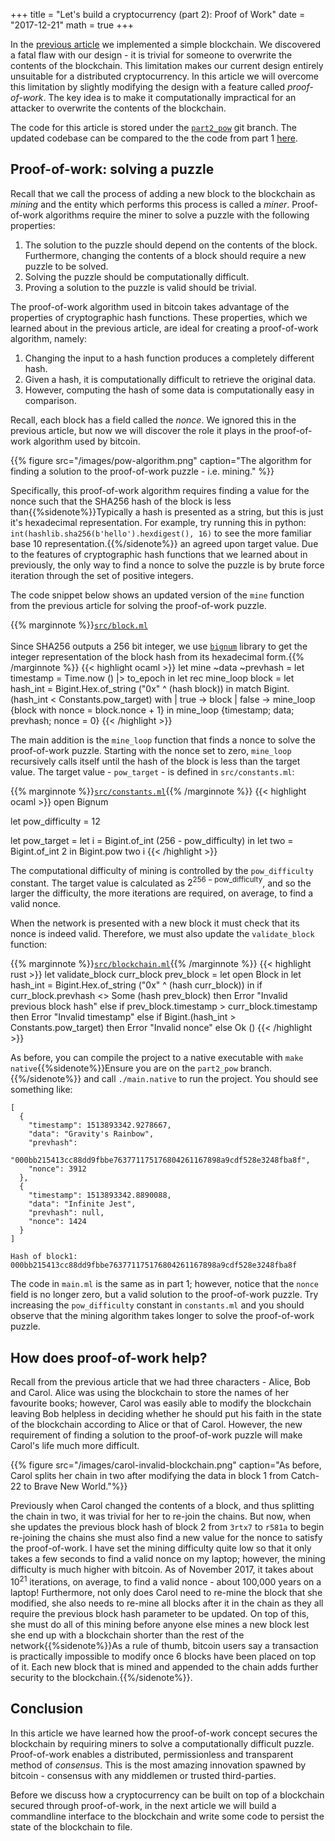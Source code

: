 +++
title = "Let's build a cryptocurrency (part 2): Proof of Work"
date = "2017-12-21"
math = true
+++

In the [previous article](../crypto1) we implemented a simple blockchain. We discovered a fatal
flaw with our design - it is trivial for someone to overwrite the contents of the blockchain. This
limitation makes our current design entirely unsuitable for a distributed cryptocurrency. In this
article we will overcome this limitation by slightly modifying the design with a feature called 
*proof-of-work*. The key idea is to make it computationally impractical for an attacker to overwrite
the contents of the blockchain.

The code for this article is stored under the
[`part2_pow`](https://github.com/eadanfahey/ORaiml/tree/part2_pow) git branch.
The updated codebase can be compared to the the code from part 1 
[here](https://github.com/eadanfahey/ORaiml/compare/part1_blockchain...part2_pow).

## Proof-of-work: solving a puzzle

Recall that we call the process of adding a new block to the blockchain as *mining* and the entity
which performs this process is called a *miner*. Proof-of-work algorithms require the miner to
solve a puzzle with the following properties:

  1. The solution to the puzzle should depend on the contents of the block. Furthermore, changing
     the contents of a block should require a new puzzle to be solved.
  2. Solving the puzzle should be computationally difficult.
  3. Proving a solution to the puzzle is valid should be trivial.
  
The proof-of-work algorithm used in bitcoin takes advantage of the properties of cryptographic
hash functions. These properties, which we learned about in the previous article, are ideal for 
creating a proof-of-work algorithm, namely:

  1. Changing the input to a hash function produces a completely different hash.
  2. Given a hash, it is computationally difficult to retrieve the original data.
  3. However, computing the hash of some data is computationally easy in comparison.

Recall, each block has a field called the *nonce*. We ignored this
in the previous article, but now we will discover the role it plays in the proof-of-work algorithm
used by bitcoin.

{{% figure src="/images/pow-algorithm.png" caption="The algorithm for finding a solution to the proof-of-work puzzle - i.e. mining." %}}

Specifically, this proof-of-work algorithm requires finding a value for the nonce such that the
SHA256 hash of the block is less than{{%sidenote%}}Typically a hash is presented as a string, but this is just it's hexadecimal representation. For example, try running this in python: `int(hashlib.sha256(b'hello').hexdigest(), 16)` to see the more familiar base 10 representation.{{%/sidenote%}}
an agreed upon target value. Due to the features of cryptographic hash functions that
we learned about in previously, the only way to find a nonce to solve the puzzle is by brute force 
iteration through the set of positive integers.

The code snippet below shows an updated version of the `mine` function from the previous article
for solving the proof-of-work puzzle.

{{% marginnote %}}[`src/block.ml`](https://github.com/eadanfahey/ORaiml/blob/part2_pow/src/block.ml#L25)<br><br>Since SHA256 outputs a 256 bit integer, we use [`bignum`](https://github.com/janestreet/bignum) library to get the integer representation of the block hash from its hexadecimal form.{{% /marginnote %}}
{{< highlight ocaml >}}
let mine ~data ~prevhash =
  let timestamp = Time.now () |> to_epoch in
  let rec mine_loop block =
    let hash_int = Bigint.Hex.of_string ("0x" ^ (hash block)) in
    match Bigint.(hash_int < Constants.pow_target) with
    | true  -> block
    | false -> mine_loop {block with nonce = block.nonce + 1}
  in
  mine_loop {timestamp; data; prevhash; nonce = 0}
{{< /highlight >}}

The main addition is the `mine_loop` function that finds a nonce to solve the proof-of-work 
puzzle. Starting with the nonce set to zero, `mine_loop` recursively calls itself until the hash
of the block is less than the target value. The target value - `pow_target` - is defined in
`src/constants.ml`:

{{% marginnote %}}[`src/constants.ml`](https://github.com/eadanfahey/ORaiml/blob/part2_pow/src/constants.ml){{% /marginnote %}}
{{< highlight ocaml >}}
open Bignum

let pow_difficulty = 12

let pow_target =
  let i = Bigint.of_int (256 - pow_difficulty) in
  let two = Bigint.of_int 2 in
  Bigint.pow two i
{{< /highlight >}}

The computational difficulty of mining is controlled by the `pow_difficulty` constant. The target
value is calculated as $2^{256 - \text{pow_difficulty}}$, and so the larger the difficulty, the
more iterations are required, on average, to find a valid nonce.

When the network is presented with a new block it must check that its nonce is indeed valid. 
Therefore, we must also update the `validate_block` function:

{{% marginnote %}}[`src/blockchain.ml`](https://github.com/eadanfahey/ORaiml/blob/part2_pow/src/blockchain.ml#L11){{% /marginnote %}}
{{< highlight rust >}}
let validate_block curr_block prev_block =
  let open Block in
  let hash_int = Bigint.Hex.of_string ("0x" ^ (hash curr_block)) in
  if curr_block.prevhash <> Some (hash prev_block) then
    Error "Invalid previous block hash"
  else if prev_block.timestamp > curr_block.timestamp then
    Error "Invalid timestamp"
  else if Bigint.(hash_int > Constants.pow_target) then
    Error "Invalid nonce"
  else
    Ok ()
{{< /highlight >}}

As before, you can compile the project to a native executable with 
`make native`{{%sidenote%}}Ensure you are on the `part2_pow` branch.{{%/sidenote%}} and call
`./main.native` to run the project. You should see something like:

```
[
  {
    "timestamp": 1513893342.9278667,
    "data": "Gravity's Rainbow",
    "prevhash":
      "000bb215413cc88dd9fbbe763771175176804261167898a9cdf528e3248fba8f",
    "nonce": 3912
  },
  {
    "timestamp": 1513893342.8890088,
    "data": "Infinite Jest",
    "prevhash": null,
    "nonce": 1424
  }
]

Hash of block1: 000bb215413cc88dd9fbbe763771175176804261167898a9cdf528e3248fba8f
```

The code in `main.ml` is the same as in part 1; however, notice that the `nonce` field is no 
longer zero, but a valid solution to the proof-of-work puzzle. Try increasing the 
`pow_difficulty` constant in `constants.ml` and you should observe that the mining algorithm
takes longer to solve the proof-of-work puzzle.

## How does proof-of-work help?

Recall from the previous article that we had three characters - Alice, Bob and Carol. Alice was using
the blockchain to store the names of her favourite books; however, Carol was easily able to
modify the blockchain leaving Bob helpless in deciding whether he should put his faith in the
state of the blockchain according to Alice or that of Carol. However, the new requirement of
finding a solution to the proof-of-work puzzle will make Carol's life much more difficult.

{{% figure src="/images/carol-invalid-blockchain.png" caption="As before, Carol splits her chain in two after modifying the data in block 1 from Catch-22 to Brave New World."%}}

Previously when Carol changed the contents of a block, and thus splitting the chain in two, it was
trivial for her to re-join the chains. But now, when she updates the previous block hash of block
2 from `3rtx7` to `r581a` to begin re-joining the chains she must also find a new value for the
nonce to satisfy the proof-of-work. I have set the mining difficulty quite low so
that it only takes a few seconds to find a valid nonce on my laptop; however, the mining difficulty
is much higher with bitcoin. As of November 2017, it takes about $10^{21}$ iterations, on 
average, to find a valid nonce - about 100,000 years on a laptop! Furthermore, not only does Carol
need to re-mine the block that she modified, she also needs to re-mine all blocks after it in the
chain as they all require the previous block hash parameter to be updated. On top of this,
she must do all of this mining before anyone else mines a new block lest she end up with a
blockchain shorter than the rest of the network{{%sidenote%}}As a rule of thumb, bitcoin users say a transaction is practically impossible to modify once 6 blocks have been placed on top of it. Each new block that is mined and appended to the chain adds further security to the blockchain.{{%/sidenote%}}.

## Conclusion

In this article we have learned how the proof-of-work concept secures the blockchain by requiring
miners to solve a computationally difficult puzzle. Proof-of-work enables a distributed, 
permissionless and transparent method of *consensus*. This is the most amazing innovation spawned
by bitcoin - consensus with any middlemen or trusted third-parties.

Before we discuss how a cryptocurrency can be built on top of a blockchain secured through
proof-of-work, in the next article we will build a commandline interface to the blockchain and 
write some code to persist the state of the blockchain to file.
